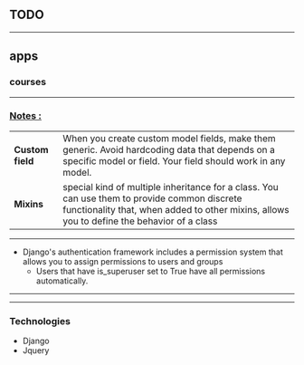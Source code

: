 <h2>TODO</h2>
<ul>
</ul>
<hr>

<h2>apps</h2>
<h3>courses</h3>
<p></p>
<hr>

<h3><u>Notes : </u></h3>
<table>
<tbody>
<tr>
<td><b>Custom field</b></td>
<td>When you create custom model fields, make them generic. Avoid hardcoding data that depends on a specific model or field. Your field should work in any model.</td>
</tr>
<tr>
<td><b>Mixins</b></td>
<td>special kind of multiple inheritance for a class. You can use them to provide common discrete functionality that, when added to other mixins, allows you to define the behavior of a class</td>
</tr>
</tbody>
</table>

---------
- Django's authentication framework includes a permission system that allows you to assign permissions to users and groups
    - Users that have is_superuser set to True have all permissions automatically.
    

---------

<hr>
<h3>Technologies</h3>
<ul>
<li>Django</li>
<li>Jquery</li>
</ul>